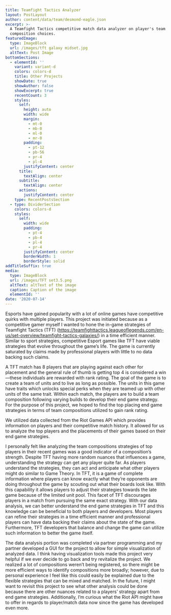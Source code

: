 ```yaml
---
title: Teamfight Tactics Analyzer
layout: PostLayout
author: content/data/team/desmond-eagle.json
excerpt: >-
  A Teamfight Tactics competitive match data analyzer on player's team
  composition choices.
featuredImage:
  type: ImageBlock
  url: /images/tft galaxy midset.jpg
  altText: Post Image
bottomSections:
  - elementId: ''
    variant: variant-d
    colors: colors-d
    title: Other Projects
    showDate: true
    showAuthor: false
    showExcerpt: true
    recentCount: 3
    styles:
      self:
        height: auto
        width: wide
        margin:
          - mt-0
          - mb-0
          - ml-0
          - mr-0
        padding:
          - pt-12
          - pb-56
          - pr-4
          - pl-4
        justifyContent: center
      title:
        textAlign: center
      subtitle:
        textAlign: center
      actions:
        justifyContent: center
    type: RecentPostsSection
  - type: DividerSection
    colors: colors-d
    styles:
      self:
        width: wide
        padding:
          - pt-4
          - pb-4
          - pl-4
          - pr-4
        justifyContent: center
        borderWidth: 1
        borderStyle: solid
addTitleSuffix: true
media:
  type: ImageBlock
  url: /images/TFT set3.5.png
  altText: altText of the image
  caption: Caption of the image
  elementId: ''
date: '2020-07-14'
---
```

Esports have gained popularity with a lot of online games have competitive quirks with multiple players. This project was initiated because as a competitive gamer myself I wanted to hone the in-game strategies of Teamfight Tactics (TFT) (https://teamfighttactics.leagueoflegends.com/en-us/set-overview/teamfight-tactics-galaxies/) in a time efficient manner. Similar to sport strategies, competitive Esport games like TFT have viable strategies that evolve throughout the game’s life. The game is currently saturated by claims made by professional players with little to no data backing such claims.


A TFT match has 8 players that are playing against each other for placement and the general rule of thumb is getting top 4 is considered a win—these individuals are rewarded with rank rating. The goal of the game is to create a team of units and to live as long as possible. The units in this game have traits which unlocks special perks when they are teamed up with other units of the same trait. Within each match, the players are to build a team composition following varying builds to develop their end game strategy. For the purpose of this project, we hoped to find the top placing end game strategies in terms of team compositions utilized to gain rank rating.


We utilized data collected from the Riot Games API which provides information on players and their competitive match history. It allowed for us to analyze the top players and the placements of their games based on their end game strategies.


I personally felt like analyzing the team compositions strategies of top players in their recent games was a good indicator of a composition’s strength. Despite TFT having more random nuances that influences a game, understanding the strategy can get any player quite far. As players understand the strategies, they can act and anticipate what other players might do similar to Game Theory. In TFT, it is a game of complete information where players can know exactly what they’re opponents are doing throughout the game by scouting out what their boards look like. With this capability it allows players to adjust their strategies towards the late game because of the limited unit pool. This facet of TFT discourages players in a match from pursuing the same exact strategy. With our data analysis, we can better understand the end game strategies in TFT and this knowledge can be beneficial to both players and developers. Most players can refine their strategies in a time efficient manner and professional players can have data backing their claims about the state of the game. Furthermore, TFT developers that balance and change the game can utilize such information to better the game itself.


The data analysis portion was completed via partner programming and my partner developed a GUI for the project to allow for simple visualization of analyzed data. I think having visualization tools made this project very helpful if we ever decide to go back and try revitalize the project. We realized a lot of compositions weren’t being registered, so there might be more efficient ways to identify compositions more broadly; however, due to personal experience I feel like this could easily be explained due to the flexible strategies that can be mixed and matched. In the future, I might want to revisit this project to see what other analysis could be done because there are other nuances related to a players’ strategy apart from end game strategies. Additionally, I’m curious what the Riot API might have to offer in regards to player/match data now since the game has developed even more.
